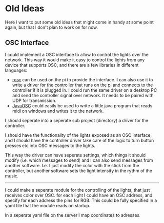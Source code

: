 # Old Ideas

Here I want to put some old ideas that might come in handy at some
point again, but that I don't plan to work on for now.

## OSC Interface

I could implement a OSC interface to allow to control the lights over
the network.  This way it would make it easy to control the lights
from any device that supports OSC, and there are a few libraries in
different languages:
- [rosc](https://docs.rs/rosc/0.3.0/rosc/) can be used on the pi to
  provide the interface.  I can also use it to write a driver for the
  controller that runs on the pi and connects to the controller if it
  is plugged in.  I could run the same driver on a desktop PC and send
  the controller signal over network.  It needs to be paired with UDP
  for transmission.
- [JavaOSC](https://github.com/hoijui/JavaOSC) could easily be used to
  write a little java program that reads midi on windows and writes it
  to the network.

I should seperate into a seperate sub project (directory) a driver for
the controller.

I should have the functionality of the lights exposed as an OSC
interface, and I should have the controller driver take care of the
logic to turn button presses etc into OSC messages to the lights.

This way the driver can have seperate settings, which things it should
modify (i.e. which messages to send) and I can also send messages from
another software.  I.e. I just modify the color with the stick from
the controller, but another software sets the light intensity in the
rythm of the music.

----

I could make a seperate module for the controlling of the lights, that
just receives color over OSC.  for each light I could have an OSC
address, and specify for each address the pins for RGB.  This could be
fully specified in a yaml file that the module reads on startup.

In a seperate yaml file on the server I map coordinates to adresses.
